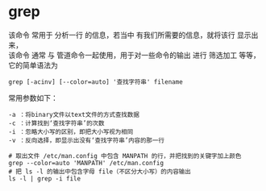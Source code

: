 
# grep

该命令 常用于 分析一行 的信息，若当中 有我们所需要的信息，就将该行 显示出来，  
该命令 通常 与 管道命令一起使用，用于对一些命令的输出 进行 筛选加工 等等，它的简单语法为

```
grep [-acinv] [--color=auto] '查找字符串' filename  
```





常用参数如下：

```
-a ：将binary文件以text文件的方式查找数据  
-c ：计算找到‘查找字符串’的次数  
-i ：忽略大小写的区别，即把大小写视为相同  
-v ：反向选择，即显示出没有‘查找字符串’内容的那一行  
```








```
# 取出文件 /etc/man.config 中包含 MANPATH 的行，并把找到的关键字加上颜色  
grep --color=auto 'MANPATH' /etc/man.config  
# 把 ls -l 的输出中包含字母 file（不区分大小写）的内容输出  
ls -l | grep -i file  
```






